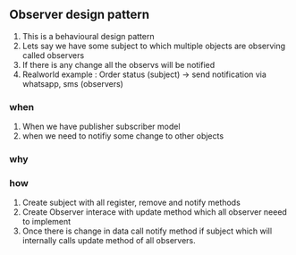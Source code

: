 ## Observer design pattern
1. This is a behavioural design pattern
2. Lets say we have some subject to which multiple objects are observing called observers
3. If there is any change all the observs will be notified
4. Realworld example : Order status (subject) -> send notification via whatsapp, sms (observers)

### when
1. When we have publisher subscriber model
2. when we need to notifiy some change to other objects


### why

### how
1. Create subject with all register, remove and notify methods
2. Create Observer interace with update method which all observer neeed to implement
3. Once there is change in data call notify method if subject which will internally calls update method of all observers.
